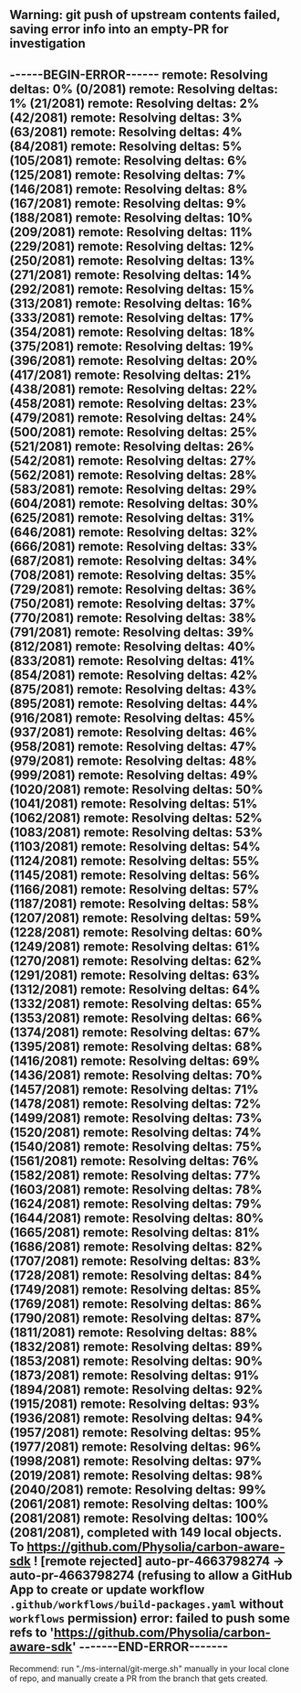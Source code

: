 Warning: git push of upstream contents failed, saving error info into an empty-PR for investigation
-----------------------
------BEGIN-ERROR------
remote: Resolving deltas: 0% (0/2081) remote: Resolving deltas: 1% (21/2081) remote: Resolving deltas: 2% (42/2081) remote: Resolving deltas: 3% (63/2081) remote: Resolving deltas: 4% (84/2081) remote: Resolving deltas: 5% (105/2081) remote: Resolving deltas: 6% (125/2081) remote: Resolving deltas: 7% (146/2081) remote: Resolving deltas: 8% (167/2081) remote: Resolving deltas: 9% (188/2081) remote: Resolving deltas: 10% (209/2081) remote: Resolving deltas: 11% (229/2081) remote: Resolving deltas: 12% (250/2081) remote: Resolving deltas: 13% (271/2081) remote: Resolving deltas: 14% (292/2081) remote: Resolving deltas: 15% (313/2081) remote: Resolving deltas: 16% (333/2081) remote: Resolving deltas: 17% (354/2081) remote: Resolving deltas: 18% (375/2081) remote: Resolving deltas: 19% (396/2081) remote: Resolving deltas: 20% (417/2081) remote: Resolving deltas: 21% (438/2081) remote: Resolving deltas: 22% (458/2081) remote: Resolving deltas: 23% (479/2081) remote: Resolving deltas: 24% (500/2081) remote: Resolving deltas: 25% (521/2081) remote: Resolving deltas: 26% (542/2081) remote: Resolving deltas: 27% (562/2081) remote: Resolving deltas: 28% (583/2081) remote: Resolving deltas: 29% (604/2081) remote: Resolving deltas: 30% (625/2081) remote: Resolving deltas: 31% (646/2081) remote: Resolving deltas: 32% (666/2081) remote: Resolving deltas: 33% (687/2081) remote: Resolving deltas: 34% (708/2081) remote: Resolving deltas: 35% (729/2081) remote: Resolving deltas: 36% (750/2081) remote: Resolving deltas: 37% (770/2081) remote: Resolving deltas: 38% (791/2081) remote: Resolving deltas: 39% (812/2081) remote: Resolving deltas: 40% (833/2081) remote: Resolving deltas: 41% (854/2081) remote: Resolving deltas: 42% (875/2081) remote: Resolving deltas: 43% (895/2081) remote: Resolving deltas: 44% (916/2081) remote: Resolving deltas: 45% (937/2081) remote: Resolving deltas: 46% (958/2081) remote: Resolving deltas: 47% (979/2081) remote: Resolving deltas: 48% (999/2081) remote: Resolving deltas: 49% (1020/2081) remote: Resolving deltas: 50% (1041/2081) remote: Resolving deltas: 51% (1062/2081) remote: Resolving deltas: 52% (1083/2081) remote: Resolving deltas: 53% (1103/2081) remote: Resolving deltas: 54% (1124/2081) remote: Resolving deltas: 55% (1145/2081) remote: Resolving deltas: 56% (1166/2081) remote: Resolving deltas: 57% (1187/2081) remote: Resolving deltas: 58% (1207/2081) remote: Resolving deltas: 59% (1228/2081) remote: Resolving deltas: 60% (1249/2081) remote: Resolving deltas: 61% (1270/2081) remote: Resolving deltas: 62% (1291/2081) remote: Resolving deltas: 63% (1312/2081) remote: Resolving deltas: 64% (1332/2081) remote: Resolving deltas: 65% (1353/2081) remote: Resolving deltas: 66% (1374/2081) remote: Resolving deltas: 67% (1395/2081) remote: Resolving deltas: 68% (1416/2081) remote: Resolving deltas: 69% (1436/2081) remote: Resolving deltas: 70% (1457/2081) remote: Resolving deltas: 71% (1478/2081) remote: Resolving deltas: 72% (1499/2081) remote: Resolving deltas: 73% (1520/2081) remote: Resolving deltas: 74% (1540/2081) remote: Resolving deltas: 75% (1561/2081) remote: Resolving deltas: 76% (1582/2081) remote: Resolving deltas: 77% (1603/2081) remote: Resolving deltas: 78% (1624/2081) remote: Resolving deltas: 79% (1644/2081) remote: Resolving deltas: 80% (1665/2081) remote: Resolving deltas: 81% (1686/2081) remote: Resolving deltas: 82% (1707/2081) remote: Resolving deltas: 83% (1728/2081) remote: Resolving deltas: 84% (1749/2081) remote: Resolving deltas: 85% (1769/2081) remote: Resolving deltas: 86% (1790/2081) remote: Resolving deltas: 87% (1811/2081) remote: Resolving deltas: 88% (1832/2081) remote: Resolving deltas: 89% (1853/2081) remote: Resolving deltas: 90% (1873/2081) remote: Resolving deltas: 91% (1894/2081) remote: Resolving deltas: 92% (1915/2081) remote: Resolving deltas: 93% (1936/2081) remote: Resolving deltas: 94% (1957/2081) remote: Resolving deltas: 95% (1977/2081) remote: Resolving deltas: 96% (1998/2081) remote: Resolving deltas: 97% (2019/2081) remote: Resolving deltas: 98% (2040/2081) remote: Resolving deltas: 99% (2061/2081) remote: Resolving deltas: 100% (2081/2081) remote: Resolving deltas: 100% (2081/2081), completed with 149 local objects. To https://github.com/Physolia/carbon-aware-sdk ! [remote rejected] auto-pr-4663798274 -> auto-pr-4663798274 (refusing to allow a GitHub App to create or update workflow `.github/workflows/build-packages.yaml` without `workflows` permission) error: failed to push some refs to 'https://github.com/Physolia/carbon-aware-sdk'
-------END-ERROR-------
-----------------------
Recommend: run "./ms-internal/git-merge.sh" manually in your local clone of repo, and manually create a PR from the branch that gets created.
